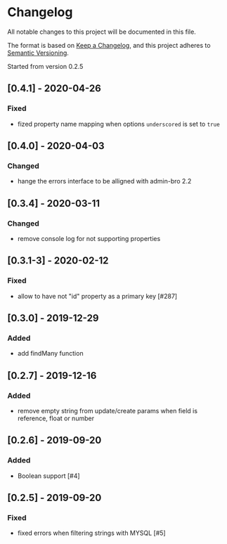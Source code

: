 # Changelog

All notable changes to this project will be documented in this file.

The format is based on [Keep a Changelog](https://keepachangelog.com/en/1.0.0/),
and this project adheres to [Semantic Versioning](https://semver.org/spec/v2.0.0.html).

Started from version 0.2.5

## [0.4.1] - 2020-04-26

### Fixed

* fized property name mapping when options `underscored` is set to `true`

## [0.4.0] - 2020-04-03

### Changed

* hange the errors interface to be alligned with admin-bro 2.2

## [0.3.4] - 2020-03-11

### Changed

* remove console log for not supporting properties

## [0.3.1-3] - 2020-02-12

### Fixed

* allow to have not "id" property as a primary key [#287]

## [0.3.0] - 2019-12-29

### Added

* add findMany function

## [0.2.7] - 2019-12-16

### Added

* remove empty string from update/create params when field is reference, float or number

## [0.2.6] - 2019-09-20

### Added

* Boolean support [#4]

## [0.2.5] - 2019-09-20

### Fixed

* fixed errors when filtering strings with MYSQL [#5]
